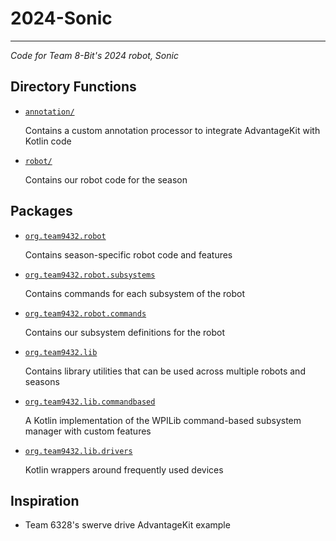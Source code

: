 # 2024-Sonic

---
_Code for Team 8-Bit's 2024 robot, Sonic_

## Directory Functions
- [`annotation/`](annotation/src/main/kotlin/org/team9432/lib/annotation)

  Contains a custom annotation processor to integrate AdvantageKit with Kotlin code

- [`robot/`](robot/src/main/kotlin/org/team9432)

  Contains our robot code for the season

## Packages

- [`org.team9432.robot`](robot/src/main/kotlin/org/team9432/robot)

  Contains season-specific robot code and features

- [`org.team9432.robot.subsystems`](robot/src/main/kotlin/org/team9432/robot/subsystems)

  Contains commands for each subsystem of the robot
- [`org.team9432.robot.commands`](robot/src/main/kotlin/org/team9432/robot/commands)

  Contains our subsystem definitions for the robot

- [`org.team9432.lib`](robot/src/main/kotlin/org/team9432/lib)

  Contains library utilities that can be used across multiple robots and seasons

- [`org.team9432.lib.commandbased`](robot/src/main/kotlin/org/team9432/lib/commandbased)

  A Kotlin implementation of the WPILib command-based subsystem manager with custom features

- [`org.team9432.lib.drivers`](robot/src/main/kotlin/org/team9432/lib/drivers)

  Kotlin wrappers around frequently used devices

## Inspiration

- Team 6328's swerve drive AdvantageKit example